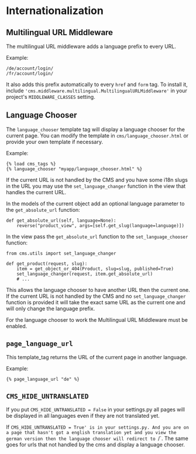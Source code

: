 Internationalization
====================


Multilingual URL Middleware
---------------------------

The multilingual URL middleware adds a language prefix to every URL. 

Example:

	/de/account/login/
	/fr/account/login/

It also adds this prefix automatically to every `href` and `form` tag.
To install it, include `'cms.middleware.multilingual.MultilingualURLMiddleware'` in
your project's `MIDDLEWARE_CLASSES` setting.

Language Chooser
----------------

The `language_chooser` template tag will display a language chooser for the current page.
You can modify the template in `cms/language_chooser.html` or provide your own template if necessary.

Example:

	{% load cms_tags %}
	{% language_chooser "myapp/language_chooser.html" %}

If the current URL is not handled by the CMS and you have some i18n slugs in the URL you may use
the `set_language_changer` function in the view that handles the current URL.

In the models of the current object add an optional language parameter to the `get_absolute_url` function:

	def get_absolute_url(self, language=None):
		reverse("product_view", args=[self.get_slug(language=language)])


In the view pass the `get_absolute_url` function to the `set_language_chooser` function:

	from cms.utils import set_language_changer
	
	def get_product(request, slug):
		item = get_object_or_404(Product, slug=slug, published=True)
		set_language_changer(request, item.get_absolute_url)
		# ...
	
This allows the language chooser to have another URL then the current one.
If the current URL is not handled by the CMS and no `set_language_changer`
function is provided it will take the exact same URL as the current one and
will only change the language prefix.

For the language chooser to work the Multilingual URL Middleware
must be enabled.

`page_language_url`
-----------------

This template_tag returns the URL of the current page in another language.

Example:

	{% page_language_url "de" %}
	
	
`CMS_HIDE_UNTRANSLATED`
-----------------------

If you put `CMS_HIDE_UNTRANSLATED = False` in your settings.py all pages will be displayed in all 
languages even if they are not translated yet.

If `CMS_HIDE_UNTRANSLATED = True' is in your settings.py.
And you are on a page that hasn't got a english translation yet and you view the german version then the language chooser
will redirect to `/`. The same goes for urls that not handled by the cms and display a language chooser.

